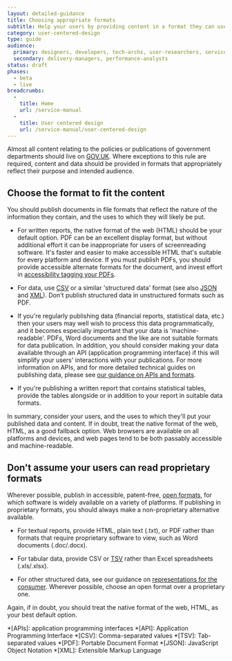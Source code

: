 ```yaml
---
layout: detailed-guidance
title: Choosing appropriate formats
subtitle: Help your users by providing content in a format they can use
category: user-centered-design
type: guide
audience:
  primary: designers, developers, tech-archs, user-researchers, service-managers, content-designers
  secondary: delivery-managers, performance-analysts
status: draft
phases:
  - beta
  - live
breadcrumbs:
  -
    title: Home
    url: /service-manual
  -
    title: User centered design
    url: /service-manual/user-centered-design
---
```


Almost all content relating to the policies or publications of government departments should live on [GOV.UK](https://www.gov.uk/). Where exceptions to this rule are required, content and data should be provided in formats that appropriately reflect their purpose and intended audience.

## Choose the format to fit the content

You should publish documents in file formats that reflect the nature of the information they contain, and the uses to which they will likely be put.

- For written reports, the native format of the web (HTML) should be your default option. PDF can be an excellent display format, but without additional effort it can be inappropriate for users of screenreading software. It's faster and easier to make accessible HTML that's suitable for every platform and device. If you must publish PDFs, you should provide accessible alternate formats for the document, and invest effort in [accessibility tagging your PDFs](/service-manual/user-centered-design/resources/creating-accessible-PDFs.html).

- For data, use [CSV](https://en.wikipedia.org/wiki/Comma-separated_values) or a similar 'structured data' format (see also [JSON](https://en.wikipedia.org/wiki/JSON) and [XML](https://en.wikipedia.org/wiki/XML)). Don't publish structured data in unstructured formats such as PDF.

- If you're regularly publishing data (financial reports, statistical data, etc.) then your users may well wish to process this data programmatically, and it becomes especially important that your data is 'machine-readable'. PDFs, Word documents and the like are not suitable formats for data publication. In addition, you should consider making your data available through an API (application programming interface) if this will simplify your users' interactions with your publications. For more information on APIs, and for more detailed technical guides on publishing data, please see [our guidance on APIs and formats](/service-manual/making-software/apis.html#representations-are-for-the-consumer).

- If you're publishing a written report that contains statistical tables, provide the tables alongside or in addition to your report in suitable data formats.

In summary, consider your users, and the uses to which they'll put your published data and content. If in doubt, treat the native format of the web, HTML, as a good fallback option. Web browsers are available on all platforms and devices, and web pages tend to be both passably accessible and machine-readable.

## Don't assume your users can read proprietary formats

Wherever possible, publish in accessible, patent-free, [open formats](https://en.wikipedia.org/wiki/Open_format), for which software is widely available on a variety of platforms. If publishing in proprietary formats, you should always make a non-proprietary alternative available.

- For textual reports, provide HTML, plain text (.txt), or PDF rather than formats that require proprietary software to view, such as Word documents (.doc/.docx).

- For tabular data, provide CSV or [TSV](https://en.wikipedia.org/wiki/Tab-separated_values) rather than Excel spreadsheets (.xls/.xlsx).

- For other structured data, see our guidance on [representations for the
  consumer](/service-manual/making-software/apis.html#representations-are-for-the-consumer). Wherever possible, choose an open format over a proprietary one.

Again, if in doubt, you should treat the native format of the web, HTML, as your best default option.

*[APIs]: application programming interfaces
*[API]: Application Programming Interface
*[CSV]: Comma-separated values
*[TSV]: Tab-separated values
*[PDF]: Portable Document Format
*[JSON]: JavaScript Object Notation
*[XML]: Extensible Markup Language
